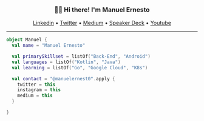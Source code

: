 <h3 align="center">👋🏿 Hi there! I'm Manuel Ernesto</h3>
<p align="center">
  <a href="https://www.linkedin.com/in/manuelernesto/" target="_blank">Linkedin</a> •
  <a href="https://twitter.com/manuelernest0/"  target="_blank">Twitter</a> •
  <a href="https://manuelernest0.medium.com/"  target="_blank">Medium</a> •
  <a href="https://speakerdeck.com/manuelernest0"  target="_blank">Speaker Deck</a> •
  <a href="https://www.youtube.com/manuelernesto"  target="_blank">Youtube</a>
</p>

---

```kotlin
object Manuel {
  val name = "Manuel Ernesto"

  val primarySkillset = listOf("Back-End", "Android")
  val languages = listOf("Kotlin", "Java")
  val learning = listOf("Go", "Google Cloud", "K8s")

  val contact = "@manuelernest0".apply {
    twitter = this
    instagram = this
    medium = this
  }

}
```


